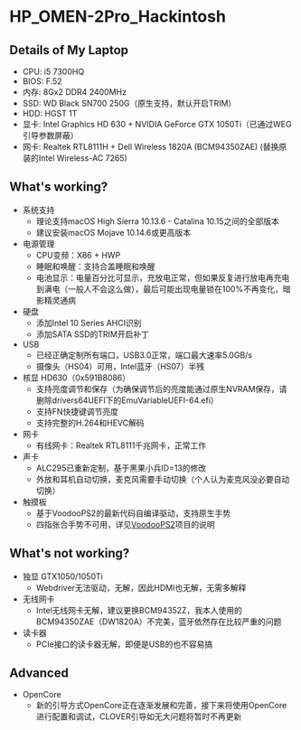 # HP_OMEN-2Pro_Hackintosh
## Details of My Laptop
* CPU: i5 7300HQ
* BIOS: F.52
* 内存: 8Gx2 DDR4 2400MHz
* SSD: WD Black SN700 250G（原生支持，默认开启TRIM）
* HDD: HGST 1T
* 显卡:  Intel Graphics HD 630 + NVIDIA GeForce GTX 1050Ti（已通过WEG引导参数屏蔽）
* 网卡: Realtek RTL8111H + Dell Wireless 1820A (BCM94350ZAE) (替换原装的Intel Wireless-AC 7265)
    
## What's working?
* 系统支持
    * 理论支持macOS High Sierra 10.13.6 - Catalina 10.15之间的全部版本
    * 建议安装macOS Mojave 10.14.6或更高版本
* 电源管理
    * CPU变频：X86 + HWP
    * 睡眠和唤醒：支持合盖睡眠和唤醒
    * 电池显示：电量百分比可显示，充放电正常，但如果反复进行放电再充电到满电（一般人不会这么做），最后可能出现电量锁在100%不再变化，暗影精灵通病
* 硬盘
    * 添加Intel 10 Series AHCI识别
    * 添加SATA SSD的TRIM开启补丁
* USB
    * 已经正确定制所有端口，USB3.0正常，端口最大速率5.0GB/s
    * 摄像头（HS04）可用，Intel蓝牙（HS07）半残
* 核显 HD630（0x591B8086）
    * 支持亮度调节和保存（为确保调节后的亮度能通过原生NVRAM保存，请删除drivers64UEFI下的EmuVariableUEFI-64.efi）
    * 支持FN快捷键调节亮度
    * 支持完整的H.264和HEVC解码
* 网卡
    * 有线网卡：Realtek RTL8111千兆网卡，正常工作
* 声卡
    * ALC295已重新定制，基于黑果小兵ID=13的修改
    * 外放和耳机自动切换，麦克风需要手动切换（个人认为麦克风没必要自动切换）
* 触摸板
    * 基于VoodooPS2的最新代码自编译驱动，支持原生手势
    * 四指张合手势不可用，详见[VoodooPS2](https://github.com/acidanthera/VoodooPS2)项目的说明

## What's not working?
* 独显 GTX1050/1050Ti
    * Webdriver无法驱动，无解，因此HDMI也无解，无需多解释
* 无线网卡
    * Intel无线网卡无解，建议更换BCM94352Z，我本人使用的BCM94350ZAE（DW1820A）不完美，蓝牙依然存在比较严重的问题
* 读卡器
    * PCIe接口的读卡器无解，即便是USB的也不容易搞

## Advanced
* OpenCore
    * 新的引导方式OpenCore正在逐渐发展和完善，接下来将使用OpenCore进行配置和调试，CLOVER引导如无大问题将暂时不再更新
